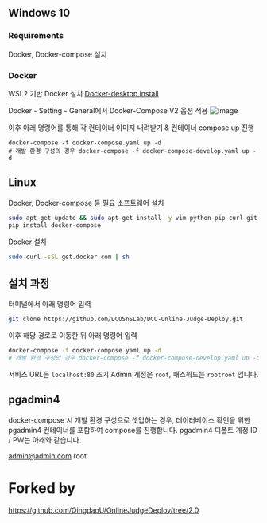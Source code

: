 ## Windows 10

### Requirements
Docker, Docker-compose 설치

### Docker
WSL2 기반 Docker 설치
[Docker-desktop install](https://www.docker.com/products/docker-desktop)

Docker - Setting - General에서
Docker-Compose V2 옵션 적용
![image](https://user-images.githubusercontent.com/40351426/143538687-36a4bb2f-0727-4404-911b-649b48cb0dea.png)

이후 아래 명령어를 통해 각 컨테이너 이미지 내려받기 & 컨테이너 compose up 진행

```
docker-compose -f docker-compose.yaml up -d
# 개발 환경 구성의 경우 docker-compose -f docker-compose-develop.yaml up -d
```

## Linux

Docker, Docker-compose 등 필요 소프트웨어 설치

```bash
sudo apt-get update && sudo apt-get install -y vim python-pip curl git
pip install docker-compose
```

Docker 설치
```bash
sudo curl -sSL get.docker.com | sh
```

## 설치 과정

터미널에서 아래 명령어 입력

```bash
git clone https://github.com/DCUSnSLab/DCU-Online-Judge-Deploy.git
```

이후 해당 경로로 이동한 뒤 아래 명령어 입력


```bash
docker-compose -f docker-compose.yaml up -d
# 개발 환경 구성의 경우 docker-compose -f docker-compose-develop.yaml up -d
```

서비스 URL은 ```localhost:80``` 
초기 Admin 계정은 ```root```, 패스워드는 ```rootroot``` 입니다.

## pgadmin4

docker-compose 시 개발 환경 구성으로 셋업하는 경우,
데이터베이스 확인을 위한 pgadmin4 컨테이너를 포함하여 compose를 진행합니다.
pgadmin4 디폴트 계정 ID / PW는 아래와 같습니다.

admin@admin.com
root

# Forked by
https://github.com/QingdaoU/OnlineJudgeDeploy/tree/2.0
